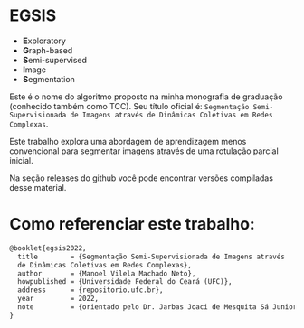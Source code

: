 # EGSIS

- **E**xploratory
- **G**raph-based
- **S**emi-supervised
- **I**mage
- **S**egmentation

Este é o nome do algoritmo proposto na minha monografia de graduação
(conhecido também como TCC). Seu título oficial é: `Segmentação Semi-Supervisionada de Imagens através de
Dinâmicas Coletivas em Redes Complexas`.

Este trabalho explora uma abordagem de aprendizagem menos convencional
para segmentar imagens através de uma rotulação parcial inicial.

Na seção releases do github você pode encontrar versões compiladas
desse material.


# Como referenciar este trabalho:


``` tex
@booklet{egsis2022,
  title        = {Segmentação Semi-Supervisionada de Imagens através
  de Dinâmicas Coletivas em Redes Complexas},
  author       = {Manoel Vilela Machado Neto},
  howpublished = {Universidade Federal do Ceará (UFC)},
  address      = {repositorio.ufc.br},
  year         = 2022,
  note         = {orientado pelo Dr. Jarbas Joaci de Mesquita Sá Junior}
}
```
